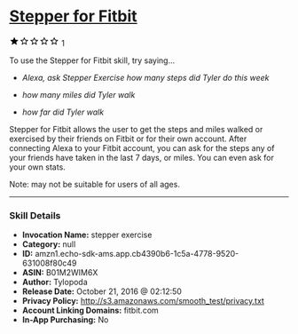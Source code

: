 # [Stepper for Fitbit](http://alexa.amazon.com/#skills/amzn1.echo-sdk-ams.app.cb4390b6-1c5a-4778-9520-631008f80c49)
![1 stars](../../images/ic_star_black_18dp_1x.png)![1 stars](../../images/ic_star_border_black_18dp_1x.png)![1 stars](../../images/ic_star_border_black_18dp_1x.png)![1 stars](../../images/ic_star_border_black_18dp_1x.png)![1 stars](../../images/ic_star_border_black_18dp_1x.png) 1

To use the Stepper for Fitbit skill, try saying...

* *Alexa, ask Stepper Exercise how many steps did Tyler do this week*

* *how many miles did Tyler walk*

* *how far did Tyler walk*

Stepper for Fitbit allows the user to get the steps and miles walked or exercised by their friends on Fitbit or for their own account. After connecting Alexa to your Fitbit account, you can ask for the steps any of your friends have taken in the last 7 days, or miles. You can even ask for your own stats.

Note: may not be suitable for users of all ages.

***

### Skill Details

* **Invocation Name:** stepper exercise
* **Category:** null
* **ID:** amzn1.echo-sdk-ams.app.cb4390b6-1c5a-4778-9520-631008f80c49
* **ASIN:** B01M2WIM6X
* **Author:** Tylopoda
* **Release Date:** October 21, 2016 @ 02:12:50
* **Privacy Policy:** http://s3.amazonaws.com/smooth_test/privacy.txt
* **Account Linking Domains:** fitbit.com
* **In-App Purchasing:** No
